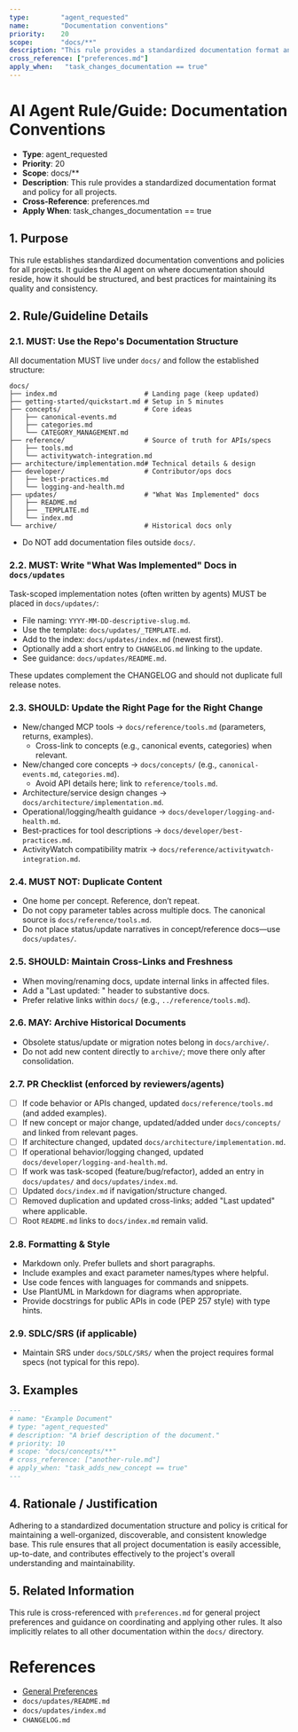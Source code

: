 ```yaml
---
type:        "agent_requested"
name:        "Documentation conventions"
priority:    20
scope:       "docs/**"
description: "This rule provides a standardized documentation format and policy for all projects."
cross_reference: ["preferences.md"]
apply_when:   "task_changes_documentation == true"
---
```


# AI Agent Rule/Guide: Documentation Conventions

- **Type**: agent_requested
- **Priority**: 20
- **Scope**: docs/**
- **Description**: This rule provides a standardized documentation format and policy for all projects.
- **Cross-Reference**: preferences.md
- **Apply When**: task_changes_documentation == true

## 1. Purpose

This rule establishes standardized documentation conventions and policies for all projects. It guides the AI agent on where documentation should reside, how it should be structured, and best practices for maintaining its quality and consistency.

## 2. Rule/Guideline Details

### 2.1. MUST: Use the Repo's Documentation Structure

All documentation MUST live under `docs/` and follow the established structure:

```
docs/
├── index.md                      # Landing page (keep updated)
├── getting-started/quickstart.md # Setup in 5 minutes
├── concepts/                     # Core ideas
│   ├── canonical-events.md
│   ├── categories.md
│   └── CATEGORY_MANAGEMENT.md
├── reference/                    # Source of truth for APIs/specs
│   ├── tools.md
│   └── activitywatch-integration.md
├── architecture/implementation.md# Technical details & design
├── developer/                    # Contributor/ops docs
│   ├── best-practices.md
│   └── logging-and-health.md
├── updates/                      # "What Was Implemented" docs
│   ├── README.md
│   ├── _TEMPLATE.md
│   └── index.md
└── archive/                      # Historical docs only
```

-   Do NOT add documentation files outside `docs/`.

### 2.2. MUST: Write "What Was Implemented" Docs in `docs/updates`

Task-scoped implementation notes (often written by agents) MUST be placed in `docs/updates/`:

-   File naming: `YYYY-MM-DD-descriptive-slug.md`.
-   Use the template: `docs/updates/_TEMPLATE.md`.
-   Add to the index: `docs/updates/index.md` (newest first).
-   Optionally add a short entry to `CHANGELOG.md` linking to the update.
-   See guidance: `docs/updates/README.md`.

These updates complement the CHANGELOG and should not duplicate full release notes.

### 2.3. SHOULD: Update the Right Page for the Right Change

-   New/changed MCP tools → `docs/reference/tools.md` (parameters, returns, examples).
    -   Cross-link to concepts (e.g., canonical events, categories) when relevant.
-   New/changed core concepts → `docs/concepts/` (e.g., `canonical-events.md`, `categories.md`).
    -   Avoid API details here; link to `reference/tools.md`.
-   Architecture/service design changes → `docs/architecture/implementation.md`.
-   Operational/logging/health guidance → `docs/developer/logging-and-health.md`.
-   Best-practices for tool descriptions → `docs/developer/best-practices.md`.
-   ActivityWatch compatibility matrix → `docs/reference/activitywatch-integration.md`.

### 2.4. MUST NOT: Duplicate Content

-   One home per concept. Reference, don’t repeat.
-   Do not copy parameter tables across multiple docs. The canonical source is `docs/reference/tools.md`.
-   Do not place status/update narratives in concept/reference docs—use `docs/updates/`.

### 2.5. SHOULD: Maintain Cross-Links and Freshness

-   When moving/renaming docs, update internal links in affected files.
-   Add a "Last updated: <YYYY-MM-DD>" header to substantive docs.
-   Prefer relative links within `docs/` (e.g., `../reference/tools.md`).

### 2.6. MAY: Archive Historical Documents

-   Obsolete status/update or migration notes belong in `docs/archive/`.
-   Do not add new content directly to `archive/`; move there only after consolidation.

### 2.7. PR Checklist (enforced by reviewers/agents)

-   [ ] If code behavior or APIs changed, updated `docs/reference/tools.md` (and added examples).
-   [ ] If new concept or major change, updated/added under `docs/concepts/` and linked from relevant pages.
-   [ ] If architecture changed, updated `docs/architecture/implementation.md`.
-   [ ] If operational behavior/logging changed, updated `docs/developer/logging-and-health.md`.
-   [ ] If work was task-scoped (feature/bug/refactor), added an entry in `docs/updates/` and `docs/updates/index.md`.
-   [ ] Updated `docs/index.md` if navigation/structure changed.
-   [ ] Removed duplication and updated cross-links; added "Last updated" where applicable.
-   [ ] Root `README.md` links to `docs/index.md` remain valid.

### 2.8. Formatting & Style

-   Markdown only. Prefer bullets and short paragraphs.
-   Include examples and exact parameter names/types where helpful.
-   Use code fences with languages for commands and snippets.
-   Use PlantUML in Markdown for diagrams when appropriate.
-   Provide docstrings for public APIs in code (PEP 257 style) with type hints.

### 2.9. SDLC/SRS (if applicable)

-   Maintain SRS under `docs/SDLC/SRS/` when the project requires formal specs (not typical for this repo).

## 3. Examples

```markdown
---
# name: "Example Document"
# type: "agent_requested"
# description: "A brief description of the document."
# priority: 10
# scope: "docs/concepts/**"
# cross_reference: ["another-rule.md"]
# apply_when: "task_adds_new_concept == true"
---
```

## 4. Rationale / Justification

Adhering to a standardized documentation structure and policy is critical for maintaining a well-organized, discoverable, and consistent knowledge base. This rule ensures that all project documentation is easily accessible, up-to-date, and contributes effectively to the project's overall understanding and maintainability.

## 5. Related Information

This rule is cross-referenced with `preferences.md` for general project preferences and guidance on coordinating and applying other rules. It also implicitly relates to all other documentation within the `docs/` directory.

# References

-   [General Preferences](AGENT-GUIDE-General-Preferences.md)
-   `docs/updates/README.md`
-   `docs/updates/index.md`
-   `CHANGELOG.md`
